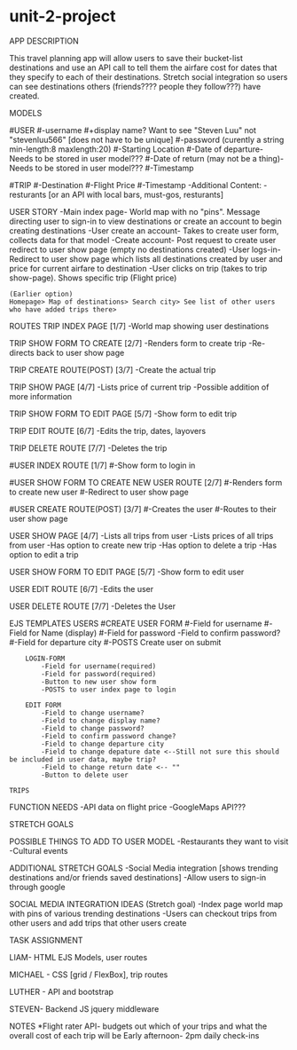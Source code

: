 # unit-2-project
APP DESCRIPTION

This travel planning app will allow users to save their bucket-list destinations and use an API call to tell them the airfare cost for dates that they specify to each of their destinations. Stretch social integration so users can see destinations others (friends???? people they follow???) have created. 


MODELS

#USER
    #-username
    #+display name? Want to see "Steven Luu" not "stevenluu566" [does not have to be unique]
    #-password (curently a string min-length:8 maxlength:20) 
    #-Starting Location
    #-Date of departure- Needs to be stored in user model???
    #-Date of return (may not be a thing)- Needs to be stored in user model???
    #-Timestamp

#TRIP
    #-Destination
    #-Flight Price
    #-Timestamp
    -Additional Content:
    -resturants [or an API with local bars, must-gos, resturants]



USER STORY
    -Main index page- World map with no "pins". Message directing user to sign-in to view destinations or create an account to begin creating destinations
    -User create an account- Takes to create user form, collects data for that model
    -Create account- Post request to create user redirect to user show page (empty no destinations created)
    -User logs-in- Redirect to user show page which lists all destinations created by user and price for current airfare to destination
    -User clicks on trip (takes to trip show-page). Shows specific trip (Flight price)
    


    (Earlier option)
    Homepage> Map of destinations> Search city> See list of other users who have added trips there>


ROUTES
TRIP INDEX PAGE [1/7]
    -World map showing user destinations

TRIP SHOW FORM TO CREATE [2/7]
    -Renders form to create trip
    -Re-directs back to user show page

TRIP CREATE ROUTE(POST) [3/7]
    -Create the actual trip    

TRIP SHOW PAGE [4/7]
    -Lists price of current trip
    -Possible addition of more information

TRIP SHOW FORM TO EDIT PAGE [5/7]
    -Show form to edit trip

TRIP EDIT ROUTE [6/7]
    -Edits the trip, dates, layovers

TRIP DELETE ROUTE [7/7]
    -Deletes the trip

#USER INDEX ROUTE [1/7]
    #-Show form to login in

#USER SHOW FORM TO CREATE NEW USER ROUTE [2/7]
    #-Renders form to create new user
    #-Redirect to user show page

#USER CREATE ROUTE(POST) [3/7]
    #-Creates the user
    #-Routes to their user show page

USER SHOW PAGE [4/7]
    -Lists all trips from user
    -Lists prices of all trips from user
    -Has option to create new trip
    -Has option to delete a trip
    -Has option to edit a trip

USER SHOW FORM TO EDIT PAGE [5/7]
    -Show form to edit user


USER EDIT ROUTE [6/7]
    -Edits the user

USER DELETE ROUTE [7/7]
    -Deletes the User

EJS TEMPLATES
    USERS
        #CREATE USER FORM
            #-Field for username
            #-Field for Name (display)
            #-Field for password
            -Field to confirm password?
            #-Field for departure city
            #-POSTS Create user on submit
        
        LOGIN-FORM
            -Field for username(required)
            -Field for password(required)
            -Button to new user show form
            -POSTS to user index page to login

        EDIT FORM
            -Field to change username?
            -Field to change display name?
            -Field to change password?
            -Field to confirm password change?
            -Field to change departure city
            -Field to change depature date <--Still not sure this should be included in user data, maybe trip?
            -Field to change return date <-- ""
            -Button to delete user
    
    TRIPS


FUNCTION NEEDS
    -API data on flight price
    -GoogleMaps API???



STRETCH GOALS

POSSIBLE THINGS TO ADD TO USER MODEL
    -Restaurants they want to visit
    -Cultural events


ADDITIONAL STRETCH GOALS
    -Social Media integration [shows trending destinations and/or friends saved destinations]
    -Allow users to sign-in through google


SOCIAL MEDIA INTEGRATION IDEAS (Stretch goal)
    -Index page world map with pins of various trending destinations
    -Users can checkout trips from other users and add trips that other users create


TASK ASSIGNMENT

LIAM- HTML EJS Models, user routes


MICHAEL - CSS [grid / FlexBox], trip routes


LUTHER - API and bootstrap


STEVEN- Backend JS jquery middleware


NOTES
*Flight rater API- budgets out which of your trips and what the overall cost of each trip will be
Early afternoon- 2pm daily check-ins







